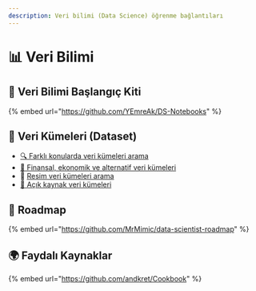 ```yaml
---
description: Veri bilimi (Data Science) öğrenme bağlantıları
---
```


# 📊 Veri Bilimi

## 🧰 Veri Bilimi Başlangıç Kiti

{% embed url="https://github.com/YEmreAk/DS-Notebooks" %}

## 💽 Veri Kümeleri \(Dataset\)

* [🔍 Farklı konularda veri kümeleri arama](https://toolbox.google.com/datasetsearch)
* [💱 Finansal, ekonomik ve alternatif veri kümeleri](https://www.quandl.com/)
* 🎴 [Resim veri kümeleri arama](https://storage.googleapis.com/openimages/web/visualizer/index.html)
* [🙌 Açık kaynak veri kümeleri](https://github.com/awesomedata/awesome-public-datasets)

## 🚩 Roadmap

{% embed url="https://github.com/MrMimic/data-scientist-roadmap" %}

## 🌍 Faydalı Kaynaklar

{% embed url="https://github.com/andkret/Cookbook" %}

